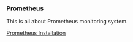 ### Prometheus

This is all about Prometheus monitoring system.

[Prometheus Installation](installation.md)
